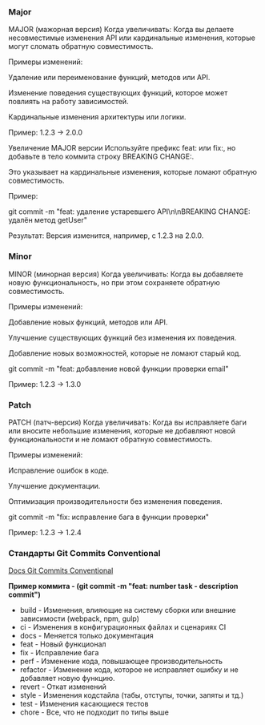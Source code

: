 ### Major
MAJOR (мажорная версия)
Когда увеличивать: Когда вы делаете несовместимые изменения API или кардинальные изменения, которые могут сломать обратную совместимость.

Примеры изменений:

Удаление или переименование функций, методов или API.

Изменение поведения существующих функций, которое может повлиять на работу зависимостей.

Кардинальные изменения архитектуры или логики.

Пример: 1.2.3 → 2.0.0

Увеличение MAJOR версии
Используйте префикс feat: или fix:, но добавьте в тело коммита строку BREAKING CHANGE:.

Это указывает на кардинальные изменения, которые ломают обратную совместимость.

Пример:

git commit -m "feat: удаление устаревшего API\n\nBREAKING CHANGE: удалён метод getUser"

Результат: Версия изменится, например, с 1.2.3 на 2.0.0.

### Minor
MINOR (минорная версия)
Когда увеличивать: Когда вы добавляете новую функциональность, но при этом сохраняете обратную совместимость.

Примеры изменений:

Добавление новых функций, методов или API.

Улучшение существующих функций без изменения их поведения.

Добавление новых возможностей, которые не ломают старый код.

git commit -m "feat: добавление новой функции проверки email"

Пример: 1.2.3 → 1.3.0

### Patch
PATCH (патч-версия)
Когда увеличивать: Когда вы исправляете баги или вносите небольшие изменения, которые не добавляют новой функциональности и не ломают обратную совместимость.

Примеры изменений:

Исправление ошибок в коде.

Улучшение документации.

Оптимизация производительности без изменения поведения.

git commit -m "fix: исправление бага в функции проверки"

Пример: 1.2.3 → 1.2.4


### Стандарты Git Commits Conventional

[Docs Git Commits Conventional](https://www.conventionalcommits.org/ru/v1.0.0/)

**Пример коммита - (git commit -m "feat: number task - description commit")**

- build - Изменения, влияющие на систему сборки или внешние зависимости (webpack, npm, gulp)
- ci - Изменения в конфигурационных файлах и сценариях CI
- docs - Меняется только документация
- feat - Новый функционал
- fix - Исправление бага
- perf - Изменение кода, повышающее производительность
- refactor - Изменение кода, которое не исправляет ошибку и не добавляет новую функцию.
- revert - Откат изменений
- style - Изменения кодстайла (табы, отступы, точки, запяты и тд.)
- test - Изменения касающиеся тестов
- chore - Все, что не подходит по типы выше